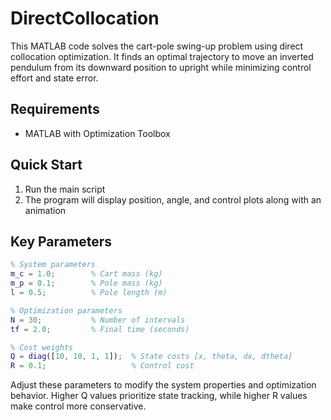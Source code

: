 # DirectCollocation

This MATLAB code solves the cart-pole swing-up problem using direct collocation optimization. It finds an optimal trajectory to move an inverted pendulum from its downward position to upright while minimizing control effort and state error.

## Requirements
- MATLAB with Optimization Toolbox

## Quick Start
1. Run the main script
2. The program will display position, angle, and control plots along with an animation

## Key Parameters
```matlab
% System parameters
m_c = 1.0;        % Cart mass (kg)
m_p = 0.1;        % Pole mass (kg)
l = 0.5;          % Pole length (m)

% Optimization parameters
N = 30;           % Number of intervals
tf = 2.0;         % Final time (seconds)

% Cost weights
Q = diag([10, 10, 1, 1]);  % State costs [x, theta, dx, dtheta]
R = 0.1;                   % Control cost
```

Adjust these parameters to modify the system properties and optimization behavior. Higher Q values prioritize state tracking, while higher R values make control more conservative.
